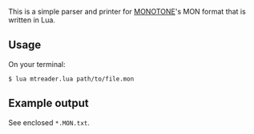 This is a simple parser and printer for [MONOTONE](https://github.com/MobyGamer/MONOTONE)'s MON format that is written in Lua.

## Usage ##
On your terminal:

    $ lua mtreader.lua path/to/file.mon

## Example output ##
See enclosed ```*.MON.txt```.

